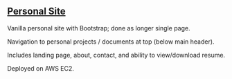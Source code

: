 ## [Personal Site](http://ec2-13-52-177-87.us-west-1.compute.amazonaws.com/)

Vanilla personal site with Bootstrap; done as longer single page. 

Navigation to personal projects / documents at top (below main header). 

Includes landing page, about, contact, and ability to view/download resume. 

Deployed on AWS EC2.
